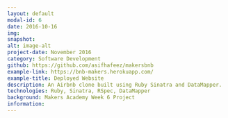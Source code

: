 ```yaml
---
layout: default
modal-id: 6
date: 2016-10-16
img: 
snapshot: 
alt: image-alt
project-date: November 2016
category: Software Development
github: https://github.com/asifhafeez/makersbnb
example-link: https://bnb-makers.herokuapp.com/
example-title: Deployed Website
description: An Airbnb clone built using Ruby Sinatra and DataMapper.
technologies: Ruby, Sinatra, RSpec, DataMapper  
background: Makers Academy Week 6 Project 
information: 
---
```

